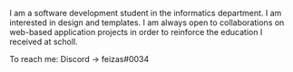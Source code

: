 I am a software development student in the informatics department. I am interested in design and templates. I am always open to collaborations on web-based application projects in order to reinforce the education I received at scholl.

To reach me:
Discord ->  feizas#0034

<!--
**feizas/feizas** is a ✨ _special_ ✨ repository because its `README.md` (this file) appears on your GitHub profile.

Here are some ideas to get you started:

- 🔭 I’m currently working on ...
- 🌱 I’m currently learning ...
- 👯 I’m looking to collaborate on ...
- 🤔 I’m looking for help with ...
- 💬 Ask me about ...
- 📫 How to reach me: ...
- 😄 Pronouns: ...
- ⚡ Fun fact: ...
-->
